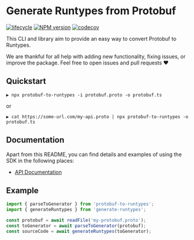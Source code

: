 # Generate Runtypes from Protobuf

[![lifecycle](https://img.shields.io/badge/lifecycle-experimental-orange.svg)](https://www.tidyverse.org/lifecycle/#experimental)
[![NPM version](https://img.shields.io/npm/v/protobuf-to-runtypes.svg)](https://www.npmjs.com/package/protobuf-to-runtypes)
[![codecov](https://codecov.io/gh/cobraz/protobuf-to-runtypes/branch/main/graph/badge.svg)](https://codecov.io/gh/cobraz/protobuf-to-runtypes)

</div>

This CLI and library aim to provide an easy way to convert Protobuf to Runtypes.

We are thankful for all help with adding new functionality, fixing issues, or
improve the package. Feel free to open issues and pull requests ❤️

## Quickstart

```shell
▶ npx protobuf-to-runtypes -i protobuf.proto -o protobuf.ts
```

or

```shell
▶ cat https://some-url.com/my-api.proto | npx protobuf-to-runtypes -o protobuf.ts
```

## Documentation

Apart from this README, you can find details and examples of using the SDK in
the following places:

- [API Documentation][docs]

## Example

```typescript
import { parseToGenerator } from 'protobuf-to-runtypes';
import { generateRuntypes } from 'generate-runtypes';

const protobuf = await readFile('my-protobuf.proto');
const toGenerator = await parseToGenerator(protobuf);
const sourceCode = await generateRuntypes(toGenerator);
```

[runtypes]: https://github.com/pelotom/runtypes
[docs]: ./docs
